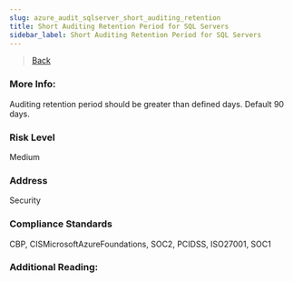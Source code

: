 ```yaml
---
slug: azure_audit_sqlserver_short_auditing_retention
title: Short Auditing Retention Period for SQL Servers
sidebar_label: Short Auditing Retention Period for SQL Servers
---
```

> [Back](../../azuresqlaudit)

### More Info:
Auditing retention period should be greater than defined days. Default 90 days.

### Risk Level
Medium

### Address
Security

### Compliance Standards
CBP, CISMicrosoftAzureFoundations, SOC2, PCIDSS, ISO27001, SOC1

### Additional Reading:
